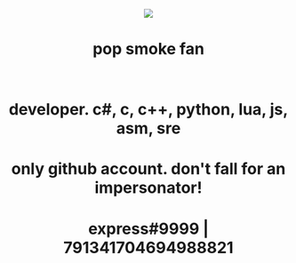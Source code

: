 <!DOCTYPE html>
<html lang="en">
<head>
    <meta charset="UTF-8">
    <meta http-equiv="X-UA-Compatible" content="IE=edge">
    <meta name="viewport" content="width=device-width, initial-scale=1.0">
</head>
<body>
    <p align="center">
        <a target="_blank" rel="noopener noreferrer" href="https://media.discordapp.net/attachments/822116371134545960/880671764324184084/pop_smoke_chain.gif" style="max-width: 100%;">
            <img src="https://media.discordapp.net/attachments/822116371134545960/880671764324184084/pop_smoke_chain.gif" style="max-width: 100%;">
        </a>
    </p>
    <h1 align="center" dir="auto">pop smoke fan</h1>
    <br>
    <h1 align="center" dir="auto">developer. c#, c, c++, python, lua, js, asm, sre</h1>
    <h1 align="center" dir="auto">only github account. don't fall for an impersonator!</h1>
    <h1 align="center" dir="auto">express#9999 | 791341704694988821</h1>
</body>
</html>
